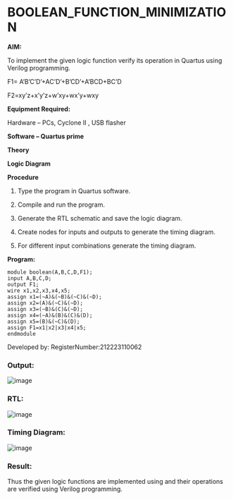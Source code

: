 # BOOLEAN_FUNCTION_MINIMIZATION

**AIM:**

To implement the given logic function verify its operation in Quartus using Verilog programming.

F1= A’B’C’D’+AC’D’+B’CD’+A’BCD+BC’D 

F2=xy’z+x’y’z+w’xy+wx’y+wxy

**Equipment Required:**

Hardware – PCs, Cyclone II , USB flasher

**Software – Quartus prime**

**Theory**

**Logic Diagram**

**Procedure**

1.	Type the program in Quartus software.

2.	Compile and run the program.

3.	Generate the RTL schematic and save the logic diagram.

4.	Create nodes for inputs and outputs to generate the timing diagram.

5.	For different input combinations generate the timing diagram.


**Program:**

```
module boolean(A,B,C,D,F1);
input A,B,C,D;
output F1;
wire x1,x2,x3,x4,x5;
assign x1=(~A)&(~B)&(~C)&(~D);
assign x2=(A)&(~C)&(~D);
assign x3=(~B)&(C)&(~D);
assign x4=(~A)&(B)&(C)&(D);
assign x5=(B)&(~C)&(D);
assign F1=x1|x2|x3|x4|x5;
endmodule
```

Developed by: RegisterNumber:212223110062



### Output:
![image](https://github.com/Vigneshv-23/BOOLEAN_FUNCTION_MINIMIZATION/assets/110780412/3ca20bdb-f677-4c46-be64-ede6b3b993c0)


### RTL:
![image](https://github.com/Vigneshv-23/BOOLEAN_FUNCTION_MINIMIZATION/assets/110780412/cb50880a-2b81-4121-96be-1cddc497876d)


### Timing Diagram:
![image](https://github.com/Vigneshv-23/BOOLEAN_FUNCTION_MINIMIZATION/assets/110780412/105d011f-b5c8-4f21-8592-1c397527d645)

### Result:

Thus the given logic functions are implemented using and their operations are verified using Verilog programming.

